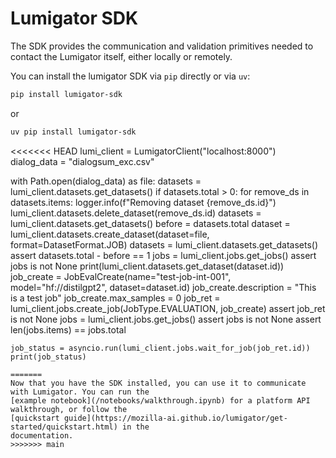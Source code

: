 # Lumigator SDK

The SDK provides the communication and validation primitives needed to contact the Lumigator itself,
either locally or remotely.

You can install the lumigator SDK  via `pip` directly or via `uv`:

```bash
pip install lumigator-sdk
```

or 

```bash
uv pip install lumigator-sdk
```


<<<<<<< HEAD
lumi_client = LumigatorClient("localhost:8000")
dialog_data = "dialogsum_exc.csv"

with Path.open(dialog_data) as file:
    datasets = lumi_client.datasets.get_datasets()
    if datasets.total > 0:
        for remove_ds in datasets.items:
            logger.info(f"Removing dataset {remove_ds.id}")
            lumi_client.datasets.delete_dataset(remove_ds.id)
    datasets = lumi_client.datasets.get_datasets()
    before = datasets.total
    dataset = lumi_client.datasets.create_dataset(dataset=file, format=DatasetFormat.JOB)
    datasets = lumi_client.datasets.get_datasets()
    assert datasets.total - before == 1
    jobs = lumi_client.jobs.get_jobs()
    assert jobs is not None
    print(lumi_client.datasets.get_dataset(dataset.id))
    job_create = JobEvalCreate(name="test-job-int-001", model="hf://distilgpt2", dataset=dataset.id)
    job_create.description = "This is a test job"
    job_create.max_samples = 0
    job_ret = lumi_client.jobs.create_job(JobType.EVALUATION, job_create)
    assert job_ret is not None
    jobs = lumi_client.jobs.get_jobs()
    assert jobs is not None
    assert len(jobs.items) == jobs.total

    job_status = asyncio.run(lumi_client.jobs.wait_for_job(job_ret.id))
    print(job_status)
```
=======
Now that you have the SDK installed, you can use it to communicate with Lumigator. You can run the
[example notebook](/notebooks/walkthrough.ipynb) for a platform API walkthrough, or follow the
[quickstart guide](https://mozilla-ai.github.io/lumigator/get-started/quickstart.html) in the
documentation.
>>>>>>> main

